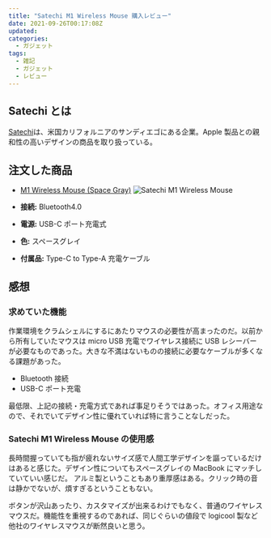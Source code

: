 ```yaml
---
title: "Satechi M1 Wireless Mouse 購入レビュー"
date: 2021-09-26T00:17:08Z
updated:
categories:
  - ガジェット
tags:
  - 雑記
  - ガジェット
  - レビュー
---
```


## Satechi とは

[Satechi](https://satechi.net/)は、米国カリフォルニアのサンディエゴにある企業。Apple 製品との親和性の高いデザインの商品を取り扱っている。

## 注文した商品

- [M1 Wireless Mouse (Space Gray)](https://www.amazon.co.jp/dp/B07NYB3HMC/ref=nosim?tag=chafuso-22)
  ![Satechi M1 Wireless Mouse](https://b.0218.jp/images/m1-wireless-mouse-mice-satechi-space-gray.webp)

- **接続:** Bluetooth4.0
- **電源:** USB-C ポート充電式
- **色:** スペースグレイ
- **付属品:** Type-C to Type-A 充電ケーブル

## 感想

### 求めていた機能

作業環境をクラムシェルにするにあたりマウスの必要性が高まったのだ。以前から所有していたマウスは micro USB 充電でワイヤレス接続に USB レシーバーが必要なものであった。大きな不満はないものの接続に必要なケーブルが多くなる課題があった。

- Bluetooth 接続
- USB-C ポート充電

最低限、上記の接続・充電方式であれば事足りそうではあった。オフィス用途なので、それでいてデザイン性に優れていれば特に言うことなしだった。

### Satechi M1 Wireless Mouse の使用感

長時間握っていても指が疲れないサイズ感で人間工学デザインを謳っているだけはあると感じた。デザイン性についてもスペースグレイの MacBook にマッチしていていい感じだ。
アルミ製ということもあり重厚感はある。クリック時の音は静かでないが、煩すぎるということもない。

ボタンが沢山あったり、カスタマイズが出来るわけでもなく、普通のワイヤレスマウスだ。機能性を重視するのであれば、同じぐらいの値段で logicool 製など他社のワイヤレスマウスが断然良いと思う。
